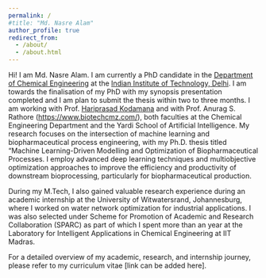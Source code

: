 ```yaml
---
permalink: /
#title: "Md. Nasre Alam"
author_profile: true
redirect_from: 
  - /about/
  - /about.html
---
```


Hi! I am Md. Nasre Alam. I am currently a PhD candidate in the [Department of Chemical Engineering](https://chemical.iitd.ac.in/) at the [Indian Institute of Technology, Delhi](https://home.iitd.ac.in/). I am towards the finalisation of my PhD with my synopsis presentation completed and I am plan to submit the thesis within two to three months. I am working with Prof. [Hariprasad Kodamana](https://web.iitd.ac.in/~kodamana/index.html) and with Prof. Anurag S. Rathore (https://www.biotechcmz.com/), both faculties at 
the Chemical Engineering Department and the Yardi School of Artificial Intelligence.   My research focuses on the intersection of machine learning and biopharmaceutical process engineering, with my Ph.D. thesis titled “Machine Learning-Driven Modelling and Optimization of Biopharmaceutical Processes. I employ advanced deep learning techniques and multiobjective optimization approaches to improve the efficiency and productivity of downstream bioprocessing, particularly for biopharmaceutical production. 


During my M.Tech, I also gained valuable research experience during an academic internship at the University of Witwatersrand, Johannesburg, where I worked on water network optimization for industrial applications. I was also selected under Scheme for Promotion of Academic and Research Collaboration (SPARC) as part of which I spent more than an year at the Laboratory for
Intelligent Applications in Chemical Engineering at IIT Madras.

For a detailed overview of my academic, research, and internship journey, please refer to my curriculum vitae [link can be added here].


